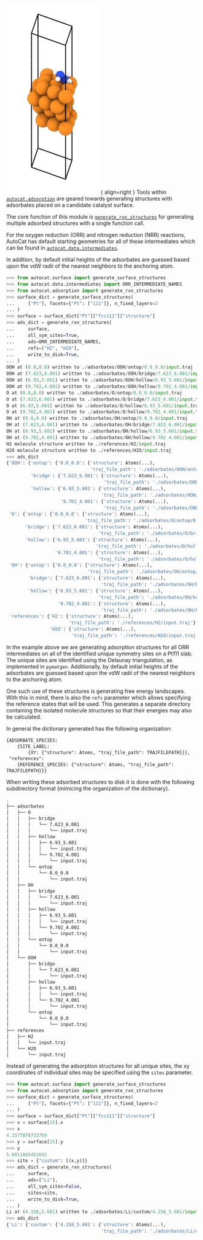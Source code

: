 ![Adsorption Figure](../../img/struct_gen_figs/adsorption.png){ align=right }
Tools within 
[`autocat.adsorption`](../../API/Structure_Generation/adsorption.md) 
are geared towards generating structures with adsorbates placed on
a candidate catalyst surface.

The core function of this module is
[`generate_rxn_structures`](../../API/Structure_Generation/adsorption.md#autocat.adsorption.generate_rxn_structures)
 for generating multiple adsorbed structures with a single function call.

For the oxygen reduction (ORR) and nitrogen reduction (NRR) reactions,
AutoCat has default starting geometries for all of these intermediates
which can be found in [`autocat.data.intermediates`](../Data/intermediates.md). 

In addition, by default initial heights of the adsorbates are guessed based
upon the vdW radii of the nearest neighbors to the anchoring atom. 

```py
>>> from autocat.surface import generate_surface_structures
>>> from autocat.data.intermediates import ORR_INTERMEDIATE_NAMES
>>> from autocat.adsorption import generate_rxn_structures
>>> surface_dict = generate_surface_structures(
...     ["Pt"], facets={"Pt": ["111"]}, n_fixed_layers=2
... )
>>> surface = surface_dict["Pt"]["fcc111"]["structure"]
>>> ads_dict = generate_rxn_structures(
...     surface,
...     all_sym_sites=True,
...     ads=ORR_INTERMEDIATE_NAMES,
...     refs=["H2", "H2O"],
...     write_to_disk=True,
... )
OOH at (0.0,0.0) written to ./adsorbates/OOH/ontop/0.0_0.0/input.traj
OOH at (7.623,6.001) written to ./adsorbates/OOH/bridge/7.623_6.001/input.traj
OOH at (6.93,5.601) written to ./adsorbates/OOH/hollow/6.93_5.601/input.traj
OOH at (9.702,4.001) written to ./adsorbates/OOH/hollow/9.702_4.001/input.traj
O at (0.0,0.0) written to ./adsorbates/O/ontop/0.0_0.0/input.traj
O at (7.623,6.001) written to ./adsorbates/O/bridge/7.623_6.001/input.traj
O at (6.93,5.601) written to ./adsorbates/O/hollow/6.93_5.601/input.traj
O at (9.702,4.001) written to ./adsorbates/O/hollow/9.702_4.001/input.traj
OH at (0.0,0.0) written to ./adsorbates/OH/ontop/0.0_0.0/input.traj
OH at (7.623,6.001) written to ./adsorbates/OH/bridge/7.623_6.001/input.traj
OH at (6.93,5.601) written to ./adsorbates/OH/hollow/6.93_5.601/input.traj
OH at (9.702,4.001) written to ./adsorbates/OH/hollow/9.702_4.001/input.traj
H2 molecule structure written to ./references/H2/input.traj
H2O molecule structure written to ./references/H2O/input.traj
>>> ads_dict
{'OOH': {'ontop': {'0.0_0.0': {'structure': Atoms(...),
                               'traj_file_path': './adsorbates/OOH/ontop/0.0_0.0/input.traj'}},
         'bridge': {'7.623_6.001': {'structure': Atoms(...),
                                    'traj_file_path': './adsorbates/OOH/bridge/7.623_6.001/input.traj'}},
         'hollow': {'6.93_5.601': {'structure': Atoms(...),
                                   'traj_file_path': './adsorbates/OOH/hollow/6.93_5.601/input.traj'},
                    '9.702_4.001': {'structure': Atoms(...),
                                    'traj_file_path': './adsorbates/OOH/hollow/9.702_4.001/input.traj'}}},
 'O': {'ontop': {'0.0_0.0': {'structure': Atoms(...),
                             'traj_file_path': './adsorbates/O/ontop/0.0_0.0/input.traj'}},
       'bridge': {'7.623_6.001': {'structure': Atoms(...),
                                  'traj_file_path': './adsorbates/O/bridge/7.623_6.001/input.traj'}},
       'hollow': {'6.93_5.601': {'structure': Atoms(...),
                                 'traj_file_path': './adsorbates/O/hollow/6.93_5.601/input.traj'},
                  '9.702_4.001': {'structure': Atoms(...),
                                  'traj_file_path': './adsorbates/O/hollow/9.702_4.001/input.traj'}}},
 'OH': {'ontop': {'0.0_0.0': {'structure': Atoms(...),
                              'traj_file_path': './adsorbates/OH/ontop/0.0_0.0/input.traj'}},
        'bridge': {'7.623_6.001': {'structure': Atoms(...),
                                   'traj_file_path': './adsorbates/OH/bridge/7.623_6.001/input.traj'}},
        'hollow': {'6.93_5.601': {'structure': Atoms(...),
                                  'traj_file_path': './adsorbates/OH/hollow/6.93_5.601/input.traj'},
                   '9.702_4.001': {'structure': Atoms(...),
                                   'traj_file_path': './adsorbates/OH/hollow/9.702_4.001/input.traj'}}},
 'references': {'H2': {'structure': Atoms(...),
                       'traj_file_path': './references/H2/input.traj'},
                'H2O': {'structure': Atoms(...),
                        'traj_file_path': './references/H2O/input.traj'}}}
```
In the example above we are generating adsorption structures for all ORR intermediates
on all of the identified unique symmetry sites on a Pt111 slab. The unique sites are
identified using the Delaunay triangulation, as implemented in `pymatgen`. 
Additionally, by default initial heights of the adsorbates are guessed based
upon the vdW radii of the nearest neighbors to the anchoring atom.

One such use of these structures is generating free energy landscapes. 
With this in mind, there is also the `refs` parameter
which allows specifying the reference states that will be used. This generates a separate
directory containing the isolated molecule structures so that their energies may also
be calculated.

In general the dictionary generated has the following organization: 

```
{ADSORBATE_SPECIES: 
    {SITE_LABEL: 
        {XY: {"structure": Atoms, "traj_file_path": TRAJFILEPATH}}}, 
 "references": 
    {REFERENCE_SPECIES: {"structure": Atoms, "traj_file_path": TRAJFILEPATH}}}
```
When writing these adsorbed structures to disk it is done with the following subdirectory
format (mimicing the organization of the dictionary).

```
.
├── adsorbates
│   ├── O
│   │   ├── bridge
│   │   │   └── 7.623_6.001
│   │   │       └── input.traj
│   │   ├── hollow
│   │   │   ├── 6.93_5.601
│   │   │   │   └── input.traj
│   │   │   └── 9.702_4.001
│   │   │       └── input.traj
│   │   └── ontop
│   │       └── 0.0_0.0
│   │           └── input.traj
│   ├── OH
│   │   ├── bridge
│   │   │   └── 7.623_6.001
│   │   │       └── input.traj
│   │   ├── hollow
│   │   │   ├── 6.93_5.601
│   │   │   │   └── input.traj
│   │   │   └── 9.702_4.001
│   │   │       └── input.traj
│   │   └── ontop
│   │       └── 0.0_0.0
│   │           └── input.traj
│   └── OOH
│       ├── bridge
│       │   └── 7.623_6.001
│       │       └── input.traj
│       ├── hollow
│       │   ├── 6.93_5.601
│       │   │   └── input.traj
│       │   └── 9.702_4.001
│       │       └── input.traj
│       └── ontop
│           └── 0.0_0.0
│               └── input.traj
├── references
│   ├── H2
│   │   └── input.traj
│   └── H2O
│       └── input.traj
```

Instead of generating the adsorption structures for all unique sites, 
the xy coordinates of individual sites may be specified using the `sites`
 parameter.

```py
>>> from autocat.surface import generate_surface_structures
>>> from autocat.adsorption import generate_rxn_structures
>>> surface_dict = generate_surface_structures(
...     ["Pt"], facets={"Pt": ["111"]}, n_fixed_layers=2
... )
>>> surface = surface_dict["Pt"]["fcc111"]["structure"]
>>> x = surface[15].x
>>> x
4.1577878733769
>>> y = surface[15].y
>>> y
5.6011665451642
>>> site = {"custom": [(x,y)]}
>>> ads_dict = generate_rxn_structures(
...     surface,
...     ads=["Li"],
...     all_sym_sites=False,
...     sites=site,
...     write_to_disk=True,
... )
Li at (4.158,5.601) written to ./adsorbates/Li/custom/4.158_5.601/input.traj
>>> ads_dict
{'Li': {'custom': {'4.158_5.601': {'structure': Atoms(...),
                                   'traj_file_path': './adsorbates/Li/custom/4.158_5.601/input.traj'}}}}
```
